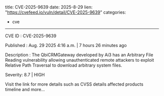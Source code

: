  
title: CVE-2025-9639
date: 2025-8-29
lien: "https://cvefeed.io/vuln/detail/CVE-2025-9639"
categories:
  - cve
---

CVE ID : CVE-2025-9639

Published :  Aug. 29
2025
4:16 a.m. | 7 hours
26 minutes ago

Description : The QbiCRMGateway developed by Ai3 has an Arbitrary File Reading vulnerability
allowing unauthenticated remote attackers to exploit Relative Path Traversal to download arbitrary system files.

Severity: 8.7 | HIGH

Visit the link for more details
such as CVSS details
affected products
timeline
and more...
